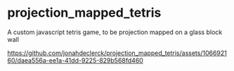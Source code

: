 # projection_mapped_tetris
A custom javascript tetris game, to be projection mapped on a glass block wall

https://github.com/jonahdeclerck/projection_mapped_tetris/assets/106692160/daea556a-ee1a-41dd-9225-829b568fd460
